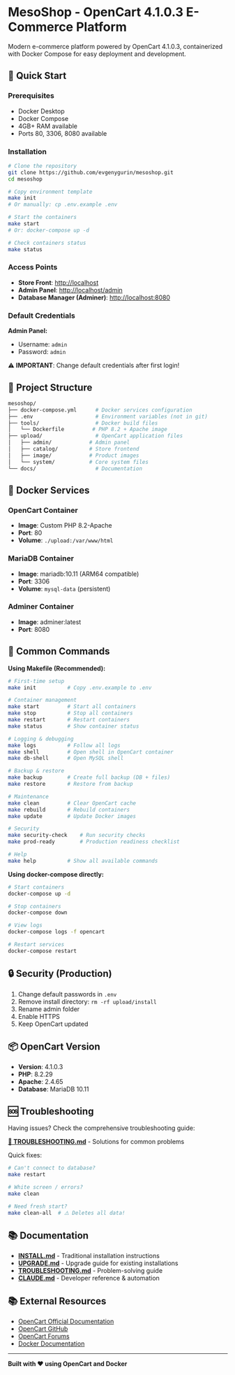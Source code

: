 # MesoShop - OpenCart 4.1.0.3 E-Commerce Platform

Modern e-commerce platform powered by OpenCart 4.1.0.3, containerized with Docker Compose for easy deployment and development.

## 🚀 Quick Start

### Prerequisites

- Docker Desktop
- Docker Compose
- 4GB+ RAM available
- Ports 80, 3306, 8080 available

### Installation

```bash
# Clone the repository
git clone https://github.com/evgenygurin/mesoshop.git
cd mesoshop

# Copy environment template
make init
# Or manually: cp .env.example .env

# Start the containers
make start
# Or: docker-compose up -d

# Check containers status
make status
```

### Access Points

- **Store Front**: <http://localhost>
- **Admin Panel**: <http://localhost/admin>
- **Database Manager (Adminer)**: <http://localhost:8080>

### Default Credentials

**Admin Panel:**

- Username: `admin`
- Password: `admin`

⚠️ **IMPORTANT**: Change default credentials after first login!

## 📁 Project Structure

```bash
mesoshop/
├── docker-compose.yml      # Docker services configuration
├── .env                    # Environment variables (not in git)
├── tools/                  # Docker build files
│   └── Dockerfile         # PHP 8.2 + Apache image
├── upload/                 # OpenCart application files
│   ├── admin/            # Admin panel
│   ├── catalog/          # Store frontend
│   ├── image/            # Product images
│   └── system/           # Core system files
└── docs/                   # Documentation
```

## 🐳 Docker Services

### OpenCart Container

- **Image**: Custom PHP 8.2-Apache
- **Port**: 80
- **Volume**: `./upload:/var/www/html`

### MariaDB Container

- **Image**: mariadb:10.11 (ARM64 compatible)
- **Port**: 3306
- **Volume**: `mysql-data` (persistent)

### Adminer Container

- **Image**: adminer:latest
- **Port**: 8080

## 📝 Common Commands

**Using Makefile (Recommended):**

```bash
# First-time setup
make init          # Copy .env.example to .env

# Container management
make start         # Start all containers
make stop          # Stop all containers
make restart       # Restart containers
make status        # Show container status

# Logging & debugging
make logs          # Follow all logs
make shell         # Open shell in OpenCart container
make db-shell      # Open MySQL shell

# Backup & restore
make backup        # Create full backup (DB + files)
make restore       # Restore from backup

# Maintenance
make clean         # Clear OpenCart cache
make rebuild       # Rebuild containers
make update        # Update Docker images

# Security
make security-check    # Run security checks
make prod-ready        # Production readiness checklist

# Help
make help          # Show all available commands
```

**Using docker-compose directly:**

```bash
# Start containers
docker-compose up -d

# Stop containers
docker-compose down

# View logs
docker-compose logs -f opencart

# Restart services
docker-compose restart
```

## 🔒 Security (Production)

1. Change default passwords in `.env`
2. Remove install directory: `rm -rf upload/install`
3. Rename admin folder
4. Enable HTTPS
5. Keep OpenCart updated

## 📦 OpenCart Version

- **Version**: 4.1.0.3
- **PHP**: 8.2.29
- **Apache**: 2.4.65
- **Database**: MariaDB 10.11

## 🆘 Troubleshooting

Having issues? Check the comprehensive troubleshooting guide:

**[📖 TROUBLESHOOTING.md](TROUBLESHOOTING.md)** - Solutions for common problems

Quick fixes:

```bash
# Can't connect to database?
make restart

# White screen / errors?
make clean

# Need fresh start?
make clean-all  # ⚠️ Deletes all data!
```

## 📚 Documentation

- **[INSTALL.md](INSTALL.md)** - Traditional installation instructions
- **[UPGRADE.md](UPGRADE.md)** - Upgrade guide for existing installations
- **[TROUBLESHOOTING.md](TROUBLESHOOTING.md)** - Problem-solving guide
- **[CLAUDE.md](CLAUDE.md)** - Developer reference & automation

## 📚 External Resources

- [OpenCart Official Documentation](https://docs.opencart.com/)
- [OpenCart GitHub](https://github.com/opencart/opencart)
- [OpenCart Forums](https://forum.opencart.com/)
- [Docker Documentation](https://docs.docker.com/)

---

**Built with ❤️ using OpenCart and Docker**

